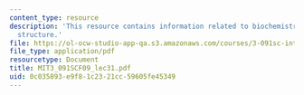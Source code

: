 ```yaml
---
content_type: resource
description: 'This resource contains information related to biochemistry: protein
  structure.'
file: https://ol-ocw-studio-app-qa.s3.amazonaws.com/courses/3-091sc-introduction-to-solid-state-chemistry-fall-2010/0c035893e9f81c2321cc59605fe45349_MIT3_091SCF09_lec31.pdf
file_type: application/pdf
resourcetype: Document
title: MIT3_091SCF09_lec31.pdf
uid: 0c035893-e9f8-1c23-21cc-59605fe45349
---
```

